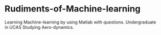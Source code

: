 # Rudiments-of-Machine-learning
Learning Machine-learning by using Matlab with questions.
Undergraduate in UCAS
Studying Aero-dynamics.
